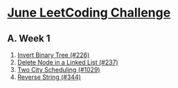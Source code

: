 # [June LeetCoding Challenge](https://leetcode.com/explore/challenge/card/june-leetcoding-challenge/)
## A. Week 1
1. [Invert Binary Tree (#226)](https://leetcode.com/problems/invert-binary-tree/)
2. [Delete Node in a Linked List (#237)](https://leetcode.com/problems/delete-node-in-a-linked-list/)
3. [Two City Scheduling (#1029)](https://leetcode.com/problems/two-city-scheduling/)
4. [Reverse String (#344)](https://leetcode.com/problems/reverse-string/)

